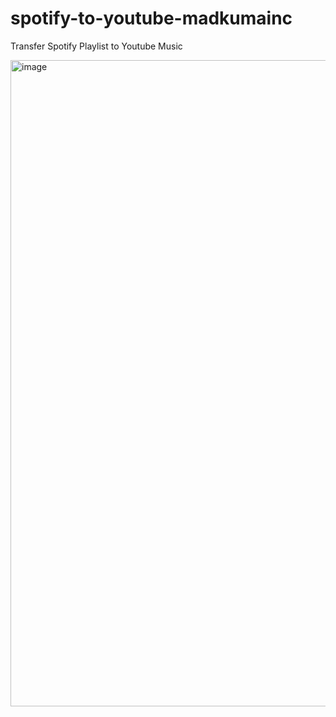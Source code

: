 # spotify-to-youtube-madkumainc
Transfer Spotify Playlist to Youtube Music

<img width="1034" alt="image" src="https://github.com/madkumamon/spotify-to-youtube-madkumainc/assets/893147/39b3ea9d-f12e-4fd7-8f17-01042f341bbd">
